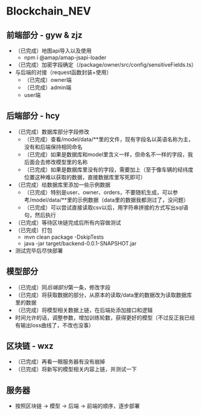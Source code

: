 # Blockchain_NEV

## 前端部分 - gyw & zjz
- （已完成）地图api导入以及使用
  - npm i @amap/amap-jsapi-loader 
- （已完成）加密字段确定（/package/owner/src/config/sensitiveFields.ts）
- 与后端的对接（request函数封装+使用）
  - （已完成）owner端
  - （已完成）admin端
  - user端

## 后端部分 - hcy
- （已完成）数据库部分字段修改
  - （已完成）查看/model/data/**里的文件，现有字段名以英语名称为主，没有和后端保持相同命名
  - （已完成）如果是数据库和model里含义一样，但命名不一样的字段，我后面会去修改模型里的名称
  - （已完成）如果是数据库里没有的字段，需要加上（至于像车辆的经纬度位置这种难以获取的数据，直接数据库里写死即可）
- （已完成）给数据库里添加一些示例数据
  - （已完成）特别是user、owner、orders，不要随机生成，可以参考/model/data/**里的示例数据（data里的数据我都测过了，没问题）
  - （已完成）可以尝试直接读取csv以后，用字符串拼接的方式写出sql语句，然后执行
- （已完成）等待区块链完成后所有内容做测试
- （已完成）打包
  - mvn clean package -DskipTests 
  - java -jar target/backend-0.0.1-SNAPSHOT.jar
- 测试完毕后尽快部署

## 模型部分
- （已完成）同*后端部分*第一条，修改字段
- （已完成）将获取数据的部分，从原本的读取/data里的数据改为读取数据库里的数据
- （已完成）将模型相关数据上链，在后端处添加接口和逻辑
- 时间允许的话，调整参数，增加训练轮数，获得更好的模型（不过反正我已经有输出loss曲线了，不改也没事）

## 区块链 - wxz
- （已完成）再看一眼服务器有没有崩掉
- （已完成）将新写的模型相关内容上链，并测试一下

## 服务器
- 按照区块链 -> 模型 -> 后端 -> 前端的顺序，逐步部署
